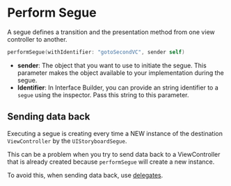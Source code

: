 # Perform Segue

A segue defines a transition and the presentation method from one view controller to another.

```swift
performSegue(withIdentifier: "gotoSecondVC", sender self)
```

* **sender**: The object that you want to use to initiate the segue. This parameter makes the object available to your implementation during the segue.
* **Identifier**: In Interface Builder, you can provide an string identifier to a `segue` using the inspector. Pass this string to this parameter.

## Sending data back

Executing a segue is creating every time a NEW instance of the destination `ViewController` by the `UIStoryboardSegue`.

This can be a problem when you try to send data back to a ViewController that is already created because `performSegue` will create a new instance.

To avoid this, when sending data back, use [delegates](Apple/iOS/Views/Segues/4.%20Send%20data%20back.md).